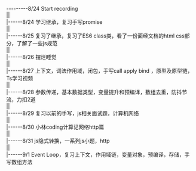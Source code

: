 ---------8/24 Start recording<br>
||<br>
|------8/24 学习继承，复习手写promise<br>
||<br>
|------8/25 复习了继承，复习了ES6 class类，看了一份面经文档的html css部分，了解了一些js规范<br>
||<br>
|------8/26 摆烂睡觉<br>
||<br>
|------8/27 上下文，词法作用域，闭包，手写call apply bind ，原型及原型链，Ts学习视频<br>
||<br>
|------8/28 参数传递，基本数据类型，变量提升和预编译，数组去重，防抖节流，力扣2道<br>
||<br>
|------8/29 复习以前的手写，js相关面试题，计算机网络<br>
||<br>
|------8/30 小林coding计算记网络http篇<br>
||<br>
|------8/31 js隐式转换，一系列js小题，http<br>
||<br>
|------9/1 Event Loop，复习上下文，作用域链，变量对象，预编译，存储，手写数组方法<br>
 
